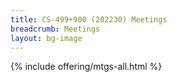 ```yaml
---
title: CS-499+900 (202230) Meetings
breadcrumb: Meetings
layout: bg-image
---
```

{% include offering/mtgs-all.html %}

